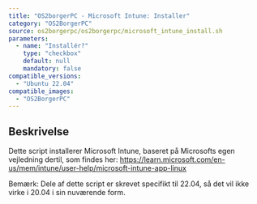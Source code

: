 ```yaml
---
title: "OS2borgerPC - Microsoft Intune: Installer"
category: "OS2BorgerPC"
source: os2borgerpc/os2borgerpc/microsoft_intune_install.sh
parameters:
  - name: "Installér?"
    type: "checkbox"
    default: null
    mandatory: false
compatible_versions:
  - "Ubuntu 22.04"
compatible_images:
  - "OS2BorgerPC"
---
```


## Beskrivelse
Dette script installerer Microsoft Intune, baseret på Microsofts egen vejledning dertil, som findes her:
https://learn.microsoft.com/en-us/mem/intune/user-help/microsoft-intune-app-linux

Bemærk: Dele af dette script er skrevet specifikt til 22.04, så det vil ikke virke i 20.04 i sin nuværende form.